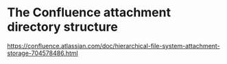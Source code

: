 # The Confluence attachment directory structure

https://confluence.atlassian.com/doc/hierarchical-file-system-attachment-storage-704578486.html